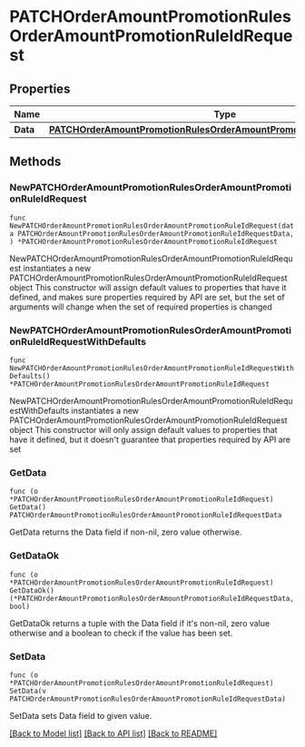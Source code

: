 # PATCHOrderAmountPromotionRulesOrderAmountPromotionRuleIdRequest

## Properties

Name | Type | Description | Notes
------------ | ------------- | ------------- | -------------
**Data** | [**PATCHOrderAmountPromotionRulesOrderAmountPromotionRuleIdRequestData**](PATCHOrderAmountPromotionRulesOrderAmountPromotionRuleIdRequestData.md) |  | 

## Methods

### NewPATCHOrderAmountPromotionRulesOrderAmountPromotionRuleIdRequest

`func NewPATCHOrderAmountPromotionRulesOrderAmountPromotionRuleIdRequest(data PATCHOrderAmountPromotionRulesOrderAmountPromotionRuleIdRequestData, ) *PATCHOrderAmountPromotionRulesOrderAmountPromotionRuleIdRequest`

NewPATCHOrderAmountPromotionRulesOrderAmountPromotionRuleIdRequest instantiates a new PATCHOrderAmountPromotionRulesOrderAmountPromotionRuleIdRequest object
This constructor will assign default values to properties that have it defined,
and makes sure properties required by API are set, but the set of arguments
will change when the set of required properties is changed

### NewPATCHOrderAmountPromotionRulesOrderAmountPromotionRuleIdRequestWithDefaults

`func NewPATCHOrderAmountPromotionRulesOrderAmountPromotionRuleIdRequestWithDefaults() *PATCHOrderAmountPromotionRulesOrderAmountPromotionRuleIdRequest`

NewPATCHOrderAmountPromotionRulesOrderAmountPromotionRuleIdRequestWithDefaults instantiates a new PATCHOrderAmountPromotionRulesOrderAmountPromotionRuleIdRequest object
This constructor will only assign default values to properties that have it defined,
but it doesn't guarantee that properties required by API are set

### GetData

`func (o *PATCHOrderAmountPromotionRulesOrderAmountPromotionRuleIdRequest) GetData() PATCHOrderAmountPromotionRulesOrderAmountPromotionRuleIdRequestData`

GetData returns the Data field if non-nil, zero value otherwise.

### GetDataOk

`func (o *PATCHOrderAmountPromotionRulesOrderAmountPromotionRuleIdRequest) GetDataOk() (*PATCHOrderAmountPromotionRulesOrderAmountPromotionRuleIdRequestData, bool)`

GetDataOk returns a tuple with the Data field if it's non-nil, zero value otherwise
and a boolean to check if the value has been set.

### SetData

`func (o *PATCHOrderAmountPromotionRulesOrderAmountPromotionRuleIdRequest) SetData(v PATCHOrderAmountPromotionRulesOrderAmountPromotionRuleIdRequestData)`

SetData sets Data field to given value.



[[Back to Model list]](../README.md#documentation-for-models) [[Back to API list]](../README.md#documentation-for-api-endpoints) [[Back to README]](../README.md)


